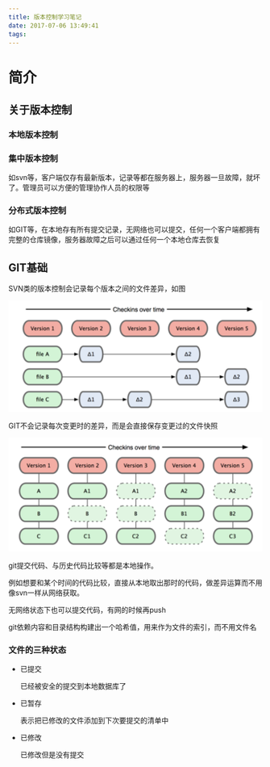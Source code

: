 ```yaml
---
title: 版本控制学习笔记
date: 2017-07-06 13:49:41
tags:
---
```


# 简介

## 关于版本控制

### 本地版本控制

### 集中版本控制

如svn等，客户端仅存有最新版本，记录等都在服务器上，服务器一旦故障，就坏了。管理员可以方便的管理协作人员的权限等

### 分布式版本控制

如GIT等，在本地存有所有提交记录，无网络也可以提交，任何一个客户端都拥有完整的仓库镜像，服务器故障之后可以通过任何一个本地仓库去恢复

## GIT基础

SVN类的版本控制会记录每个版本之间的文件差异，如图

![](/pic/vcs_p1.png)

GIT不会记录每次变更时的差异，而是会直接保存变更过的文件快照

![](/pic/vcs_p2.png)

git提交代码、与历史代码比较等都是本地操作。

例如想要和某个时间的代码比较，直接从本地取出那时的代码，做差异运算而不用像svn一样从网络获取。

无网络状态下也可以提交代码，有网的时候再push

git依赖内容和目录结构构建出一个哈希值，用来作为文件的索引，而不用文件名

### 文件的三种状态

- 已提交

  已经被安全的提交到本地数据库了

- 已暂存

  表示把已修改的文件添加到下次要提交的清单中

- 已修改

  已修改但是没有提交